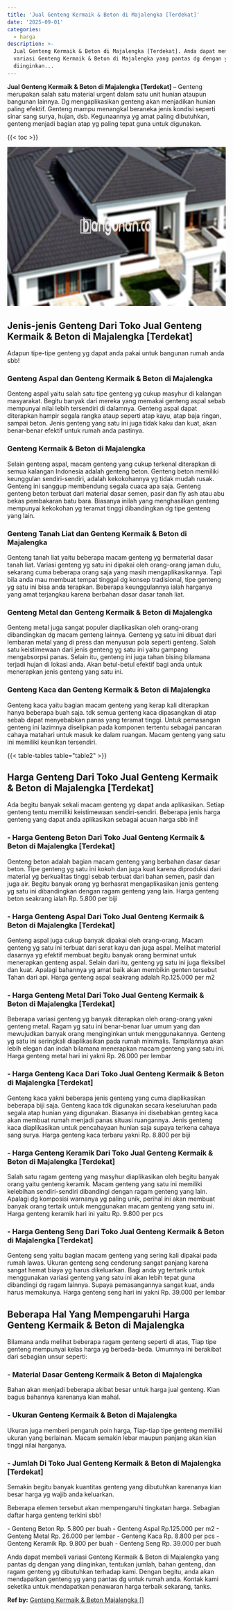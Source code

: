 ```yaml
---
title: 'Jual Genteng Kermaik & Beton di Majalengka [Terdekat]'
date: '2025-09-01'
categories:
  - harga
description: >-
  Jual Genteng Kermaik & Beton di Majalengka [Terdekat]. Anda dapat membeli
  variasi Genteng Kermaik & Beton di Majalengka yang pantas dg dengan yang
  diinginkan...
---
```


**Jual Genteng Kermaik & Beton di Majalengka \[Terdekat\]** – Genteng merupakan salah satu material urgent dalam satu unit hunian ataupun bangunan lainnya. Dg mengaplikasikan genteng akan menjadikan hunian paling efektif. Genteng mampu menangkal beraneka jenis kondisi seperti sinar sang surya, hujan, dsb. Kegunaannya yg amat paling dibutuhkan, genteng menjadi bagian atap yg paling tepat guna untuk digunakan.

{{< toc >}}

![Jual Genteng Kermaik & Beton di Majalengka [Terdekat]](/images/genteng-minimalis-murah20.png)

## Jenis-jenis Genteng Dari Toko Jual Genteng Kermaik & Beton di Majalengka \[Terdekat\]

Adapun tipe-tipe genteng yg dapat anda pakai untuk bangunan rumah anda sbb!

### Genteng Aspal dan Genteng Kermaik & Beton di Majalengka

Genteng aspal yaitu salah satu tipe genteng yg cukup masyhur di kalangan masyarakat. Begitu banyak dari mereka yang memakai genteng aspal sebab mempunyai nilai lebih tersendiri di dalamnya. Genteng aspal dapat diterapkan hampir segala rangka ataup seperti atap kayu, atap baja ringan, sampai beton. Jenis genteng yang satu ini juga tidak kaku dan kuat, akan benar-benar efektif untuk rumah anda pastinya.

### Genteng Kermaik & Beton di Majalengka

Selain genteng aspal, macam genteng yang cukup terkenal diterapkan di semua kalangan Indonesia adalah genteng beton. Genteng beton memiliki keunggulan sendiri-sendiri, adalah kekokohannya yg tidak mudah rusak. Genteng ini sanggup membendung segala cuaca apa saja. Genteng genteng beton terbuat dari material dasar semen, pasir dan fly ash atau abu bekas pembakaran batu bara. Biasanya inilah yang menghasilkan genteng mempunyai kekokohan yg teramat tinggi dibandingkan dg tipe genteng yang lain.

### Genteng Tanah Liat dan Genteng Kermaik & Beton di Majalengka

Genteng tanah liat yaitu beberapa macam genteng yg bermaterial dasar tanah liat. Variasi genteng yg satu ini dipakai oleh orang-orang jaman dulu, sekarang cuma beberapa orang saja yang masih mengaplikasikannya. Tapi bila anda mau membuat tempat tinggal dg konsep tradisional, tipe genteng yg satu ini bisa anda terapkan. Beberapa keunggulannya ialah harganya yang amat terjangkau karena berbahan dasar dasar tanah liat.

### Genteng Metal dan Genteng Kermaik & Beton di Majalengka

Genteng metal juga sangat populer diaplikasikan oleh orang-orang dibandingkan dg macam genteng lainnya. Genteng yg satu ini dibuat dari lembaran metal yang di press dan menyusun pola seperti genteng. Salah satu keistimewaan dari jenis genteng yg satu ini yaitu gampang mengabsorpsi panas. Selain itu, genteng ini juga tahan bising bilamana terjadi hujan di lokasi anda. Akan betul-betul efektif bagi anda untuk menerapkan jenis genteng yang satu ini.

### Genteng Kaca dan Genteng Kermaik & Beton di Majalengka

Genteng kaca yaitu bagian macam genteng yang kerap kali diterapkan hanya beberapa buah saja. tdk semua genteng kaca dipasangkan di atap sebab dapat menyebabkan panas yang teramat tinggi. Untuk pemasangan genteng ini lazimnya diselipkan pada komponen tertentu sebagai pancaran cahaya matahari untuk masuk ke dalam ruangan. Macam genteng yang satu ini memiliki keunikan tersendiri.

{{< table-tables table="table2" >}}

## Harga Genteng Dari Toko Jual Genteng Kermaik & Beton di Majalengka \[Terdekat\]

Ada begitu banyak sekali macam genteng yg dapat anda aplikasikan. Setiap genteng tentu memiliki keistimewaan sendiri-sendiri. Beberapa jenis harga genteng yang dapat anda aplikasikan sebagai acuan harga sbb ini!

### \- Harga Genteng Beton Dari Toko Jual Genteng Kermaik & Beton di Majalengka \[Terdekat\]

Genteng beton adalah bagian macam genteng yang berbahan dasar dasar beton. Tipe genteng yg satu ini kokoh dan juga kuat karena diproduksi dari material yg berkualitas tinggi sebab terbuat dari bahan semen, pasir dan juga air. Begitu banyak orang yg berhasrat mengaplikasikan jenis genteng yg satu ini dibandingkan dengan ragam genteng yang lain. Harga genteng beton seakrang ialah Rp. 5.800 per biji

### \- Harga Genteng Aspal Dari Toko Jual Genteng Kermaik & Beton di Majalengka \[Terdekat\]

Genteng aspal juga cukup banyak dipakai oleh orang-orang. Macam genteng yg satu ini terbuat dari serat kayu dan juga aspal. Melihat material dasarnya yg efektif membuat begitu banyak orang berminat untuk menerapkan genteng aspal. Selain dari itu, genteng yg satu ini juga fleksibel dan kuat. Apalagi bahannya yg amat baik akan membikin genten tersebut Tahan dari api. Harga genteng aspal seakrang adalah Rp.125.000 per m2

### \- Harga Genteng Metal Dari Toko Jual Genteng Kermaik & Beton di Majalengka \[Terdekat\]

Beberapa variasi genteng yg banyak diterapkan oleh orang-orang yakni genteng metal. Ragam yg satu ini benar-benar luar umum yang dan mewujudkan banyak orang menginginkan untuk menggunakannya. Genteng yg satu ini seringkali diaplikasikan pada rumah minimalis. Tampilannya akan lebih elegan dan indah bilamana menerapkan macam genteng yang satu ini. Harga genteng metal hari ini yakni Rp. 26.000 per lembar

### \- Harga Genteng Kaca Dari Toko Jual Genteng Kermaik & Beton di Majalengka \[Terdekat\]

Genteng kaca yakni beberapa jenis genteng yang cuma diaplikasikan beberapa biji saja. Genteng kaca tdk digunakan secara keseluruhan pada segala atap hunian yang digunakan. Biasanya ini disebabkan genteg kaca akan membuat rumah menjadi panas situasi ruangannya. Jenis genteng kaca diaplikasikan untuk pencahayaan hunian saja supaya terkena cahaya sang surya. Harga genteng kaca terbaru yakni Rp. 8.800 per biji

### \- Harga Genteng Keramik Dari Toko Jual Genteng Kermaik & Beton di Majalengka \[Terdekat\]

Salah satu ragam genteng yang masyhur diaplikasikan oleh begitu banyak orang yaitu genteng keramik. Macam genteng yang satu ini memiliki kelebihan sendiri-sendiri dibandingi dengan ragam genteng yang lain. Apalagi dg komposisi warnanya yg paling unik, perihal ini akan membuat banyak orang tertaik untuk menggunakan macam genteng yang satu ini. Harga genteng keramik hari ini yaitu Rp. 9.800 per pcs

### \- Harga Genteng Seng Dari Toko Jual Genteng Kermaik & Beton di Majalengka \[Terdekat\]

Genteng seng yaitu bagian macam genteng yang sering kali dipakai pada rumah lawas. Ukuran genteng seng cenderung sangat panjang karena sangat hemat biaya yg harus dikeluarkan. Bagi anda yg tertarik untuk menggunakan variasi genteng yang satu ini akan lebih tepat guna dibandingi dg ragam lainnya. Supaya pemasangannya sangat kuat, anda harus memakunya. Harga genteng seng hari ini yakni Rp. 39.000 per lembar

## Beberapa Hal Yang Mempengaruhi Harga Genteng Kermaik & Beton di Majalengka

Bilamana anda melihat beberapa ragam genteng seperti di atas, Tiap tipe genteng mempunyai kelas harga yg berbeda-beda. Umumnya ini berakibat dari sebagian unsur seperti:

### \- Material Dasar Genteng Kermaik & Beton di Majalengka

Bahan akan menjadi beberapa akibat besar untuk harga jual genteng. Kian bagus bahannya karenanya kian mahal.

### \- Ukuran Genteng Kermaik & Beton di Majalengka

Ukuran juga memberi pengaruh poin harga, Tiap-tiap tipe genteng memiliki ukuran yang berlainan. Macam semakin lebar maupun panjang akan kian tinggi nilai harganya.

### \- Jumlah Di Toko Jual Genteng Kermaik & Beton di Majalengka \[Terdekat\]

Semakin begitu banyak kuantitas genteng yang dibutuhkan karenanya kian besar harga yg wajib anda keluarkan.

Beberapa elemen tersebut akan mempengaruhi tingkatan harga. Sebagian daftar harga genteng terkini sbb!

\- Genteng Beton Rp. 5.800 per buah - Genteng Aspal Rp.125.000 per m2 - Genteng Metal Rp. 26.000 per lembar - Genteng Kaca Rp. 8.800 per pcs - Genteng Keramik Rp. 9.800 per buah - Genteng Seng Rp. 39.000 per buah

Anda dapat membeli variasi Genteng Kermaik & Beton di Majalengka yang pantas dg dengan yang diinginkan, tentukan jumlah, bahan genteng, dan ragam genteng yg dibutuhkan terhadap kami. Dengan begitu, anda akan mendapatkan genteng yg yang pantas dg untuk rumah anda. Kontak kami seketika untuk mendapatkan penawaran harga terbaik sekarang, tanks.

**Ref by:**  [Genteng Kermaik & Beton  Majalengka []](https://id.wikipedia.org/wiki/Genteng)
